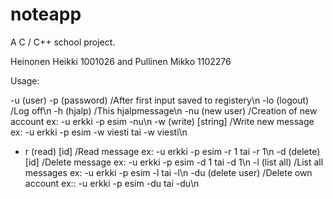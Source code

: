 # noteapp
A C / C++ school project.

Heinonen Heikki 1001026 and Pullinen Mikko 1102276


Usage:

-u (user) -p (password) /After first input saved to registery\n
-lo (logout) /Log off\n
-h (hjalp) /This hjalpmessage\n
-nu (new user) /Creation of new account ex: -u erkki -p esim -nu\n
-w (write) [string] /Write new message ex: -u erkki -p esim -w viesti tai -w viesti\n
- r (read) [id] /Read message ex: -u erkki -p esim -r 1 tai -r 1\n
-d (delete) [id] /Delete message ex: -u erkki -p esim -d 1 tai -d 1\n
-l (list all) /List all messages ex: -u erkki -p esim -l tai -l\n
-du (delete user) /Delete own account ex:: -u erkki -p esim -du tai -du\n
